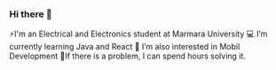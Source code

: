 ### Hi there 👋

⚡I'm an Electrical and Electronics student at Marmara University
💻 I’m currently learning Java and React
📱 I’m also interested in Mobil Development
🐣If there is a problem, I can spend hours solving it.



<!--
**anilakd/anilakd** is a ✨ _special_ ✨ repository because its `README.md` (this file) appears on your GitHub profile.

Here are some ideas to get you started:

- 🔭 I’m currently working on ...
- 🌱 I’m currently learning ...
- 👯 I’m looking to collaborate on ...
- 🤔 I’m looking for help with ...
- 💬 Ask me about ...
- 📫 How to reach me: ...
- 😄 Pronouns: ...
- ⚡ Fun fact: ...
-->
